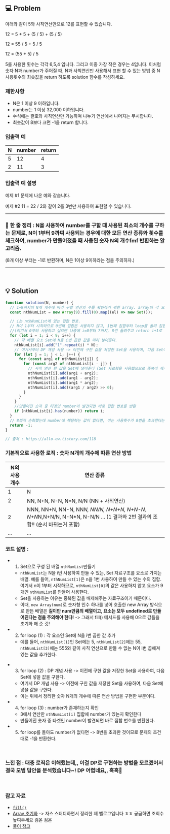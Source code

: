 ## 💻 Problem

아래와 같이 5와 사칙연산만으로 12를 표현할 수 있습니다.

12 = 5 + 5 + (5 / 5) + (5 / 5)

12 = 55 / 5 + 5 / 5

12 = (55 + 5) / 5

5를 사용한 횟수는 각각 6,5,4 입니다. 그리고 이중 가장 작은 경우는 4입니다.
이처럼 숫자 N과 number가 주어질 때, N과 사칙연산만 사용해서 표현 할 수 있는 방법 중 N 사용횟수의 최솟값을 return 하도록 solution 함수를 작성하세요.

### 제한사항

- N은 1 이상 9 이하입니다.
- number는 1 이상 32,000 이하입니다.
- 수식에는 괄호와 사칙연산만 가능하며 나누기 연산에서 나머지는 무시합니다.
- 최솟값이 8보다 크면 -1을 return 합니다.

### 입출력 예

| N   | number | return |
| --- | ------ | ------ |
| 5   | 12     | 4      |
| 2   | 11     | 3      |

### 입출력 예 설명

예제 #1
문제에 나온 예와 같습니다.

예제 #2
11 = 22 / 2와 같이 2를 3번만 사용하여 표현할 수 있습니다.

<hr>

### 📍 **한 줄 정리** : N을 사용하여 number를 구할 때 사용된 최소의 개수를 구하는 문제로, N이 1부터 9까찌 사용되는 경우에 대한 모든 연산 종류와 횟수를 체크하여, number가 만들어졌을 때 사용된 숫자 N의 개수fmf 반환하는 알고리즘.

(8개 이상 부터는 -1로 반환하며, N은 1이상 9이하라는 점을 주의하자.)

<hr>

<br/>

## 💡 Solution

```js
function solution(N, number) {
  // 1~9까지의 N개 개수에 따라 구할 연산의 수를 확인하기 위한 array. array의 각 요소는 Set으로 채워 중복을 배제한다.
  const nthNumList = new Array(9).fill(0).map((el) => new Set());

  // i는 nthNumList에 있는 집합 번호.
  // N이 1부터 시작하므로 0번째 집합은 사용하지 않고, 1번째 집합부터 loop를 돌려 집합 번호와 N을 맞춰준다.
  //(여기서 0부터 사용하고 싶으면 나중에 i=0부터 7까지, 8번 돌려주고 return i+1로 해주면 됨)
  for (let i = 1; i < 9; i++) {
    // 각 배열 요소 Set에 N을 i번 곱한 값을 미리 넣어준다.
    nthNumList[i].add("1".repeat(i) * N);
    // 여기서부터 DP 개념 사용 -> 이전에 구한 값을 저장한 Set을 사용하여, 다음 Set에 넣을 값을 구한다.
    for (let j = 1; j < i; j++) {
      for (const arg1 of nthNumList[j]) {
        for (const arg2 of nthNumList[i - j]) {
          // 사칙 연산 한 값을 Set에 넣어준다 (Set 자료형을 사용했으므로 중복이 제거 됨)
          nthNumList[i].add(arg1 + arg2);
          nthNumList[i].add(arg1 - arg2);
          nthNumList[i].add(arg1 * arg2);
          nthNumList[i].add((arg1 / arg2) >> 0);
        }
      }
    }
    //만들어진 숫자 중 타겟인 number이 발견되면 바로 집합 번호를 반환
    if (nthNumList[i].has(number)) return i;
  }
  // 8까지 순회했는데 number에 해당하는 값이 없다면, 이는 사용횟수가 8번을 초과한다는 뜻이므로 문제의 조건에 맞게 -1을 return
  return -1;
}

// 출처 : https://allo-ew.tistory.com/118
```

### 기본적으로 사용한 로직 : 숫자 N개의 개수에 따른 연산 방법

| N의 사용 개수 | 연산 종류                                                                                                                  |
| ------------- | -------------------------------------------------------------------------------------------------------------------------- |
| 1             | N                                                                                                                          |
| 2             | NN, N+N, N-N, N\*N, N/N (NN + 사칙연산)                                                                                    |
| 2             | NNN, NN+N, NN-N, NN*N, NN/N, N+N+N, N+N-N, N+N*N,N+N/N, N-N\*N, N-N/N ... (1 결과와 2번 결과의 조합!! (순서 바뀌는거 포함) |
| ...           | ...                                                                                                                        |

### 코드 설명 :

- 1. Set으로 구성 된 배열 `nthNumList`만들기

  - `nthNumList`는 N을 i번 사용하여 만들 수 있는, Set 자료구조를 요소로 가지는 배열. 예를 들어, `nthNumList[1]`은 n을 1번 사용하여 만들 수 있는 수의 집합. 여기서 n이 1부터 시작하므로, `nthNumList[0]`의 값은 사용하지 않고 요소가 9개인 `nthNumList`를 만들어 사용한다.

  * Set을 사용하는 이유는 중복된 값을 배제해주는 자료구조이기 때문이다.

  - 이때, `new Array(num)`로 숫자형 인수 하나를 넣어 호출한 new Array 방식으로 만든 배열은 **길이만 num만큼의 배열이고, 요소는 모두 undefined로 만들어진다는 점을 주의해야 한다!**
    -> 그래서 fill() 메서드를 사용해 0으로 값들을 초기화 해 준 것!

- 2. for loop (1) : 각 요소인 Set에 N을 i번 곱한 값 추가
  - 예를 들어, `nthNumList[1]`인 Set에는 5, `nthNumList[2]`에는 55, `nthNumList[3]`에는 555와 같이 사칙 연산으로 만들 수 없는 N이 i번 곱해져 있는 값을 추가한다.

* 3. for loop (2) : DP 개념 사용 -> 이전에 구한 값을 저장한 Set을 사용하여, 다음 Set에 넣을 값을 구한다.

  - 여기서 DP 개념 사용 -> 이전에 구한 값을 저장한 Set을 사용하여, 다음 Set에 넣을 값을 구한다.
  - 이는 위에서 정리한 숫자 N개의 개수에 따른 연산 방법을 구현한 부분이다.

* 4. for loop (3) : number가 존재하는지 확인

  - 3에서 연산한 `nthNumList[i]` 집합에 number가 있는지 확인한다
  - 만들어진 숫자 중 타겟인 number이 발견되면 바로 집합 번호를 반환한다.

* 5. for loop를 돌아도 number가 없다면 -> 8번을 초과한 것이므로 문제의 조건대로 -1을 반환한다.

<br/>

### 느낀 점 : 대충 로직은 이해했는데,, 이걸 DP로 구현하는 방법을 모르겠어서 결국 모범 답안을 분석했습니다~! DP 어렵네요,, 흑흑🙊

<br/>

### 참고 자료

- [`fill()`](https://developer.mozilla.org/en-US/docs/Web/JavaScript/Reference/Global_Objects/Array/fill)
- [Array 초기화](https://velog.io/@lovelys0731/Javascript-%EC%9E%90%EB%A3%8C%EA%B5%AC%EC%A1%B0%EC%99%80-%EC%9E%90%EB%A3%8C%ED%98%95-1-5.4-%EB%B0%B0%EC%97%B4) -> 자스 스터디하면서 정리한 제 벨로그입니다 ㅎㅎ 궁금하면 조회수 높여주세요 컴온 컴온
- [풀이 참고](https://allo-ew.tistory.com/118)
